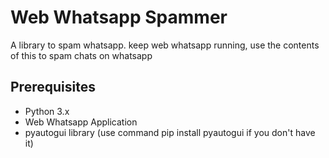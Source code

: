 # Web Whatsapp Spammer
A library to spam whatsapp.
keep web whatsapp running, use the contents of this to spam chats on whatsapp

<h2>Prerequisites</h2>
<ul>
<li>Python 3.x</li>
<li>Web Whatsapp Application</li>
<li>pyautogui library (use command pip install pyautogui if you don't have it)</li>
</ul>
